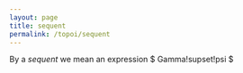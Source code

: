 ```yaml
---
layout: page
title: sequent
permalink: /topoi/sequent
---
```

By a _sequent_ we mean an expression $ Gamma!supset!psi $ 
